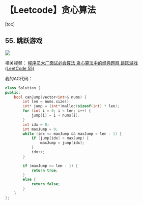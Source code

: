 # 【Leetcode】贪心算法



[toc]



## 55. 跳跃游戏

![](D:\Notes\Leetcode\Leetcode.assets\55.png)

相关视频：
[程序员大厂面试必会算法 贪心算法中的经典题目 跳跃游戏 (LeetCode 55)](https://www.bilibili.com/video/BV1Sk4y1C7cD)


我的AC代码：

```c++
class Solution {
public:
	bool canJump(vector<int>& nums) {
		int len = nums.size();
		int* jump = (int*)malloc(sizeof(int) * len);
		for (int i = 0; i < len; i++) {
			jump[i] = i + nums[i];
		}
		int idx = 0;
		int maxJump = 0;
		while (idx <= maxJump && maxJump < len - 1) {
			if (jump[idx] > maxJump) {
				maxJump = jump[idx];
			}
			idx++;
		}
		
		if (maxJump >= len - 1) {
			return true;
		}
		else {
			return false;
		}
	}
};
```

